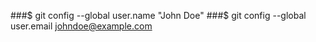 ###$ git config --global user.name "John Doe"
###$ git config --global user.email johndoe@example.com